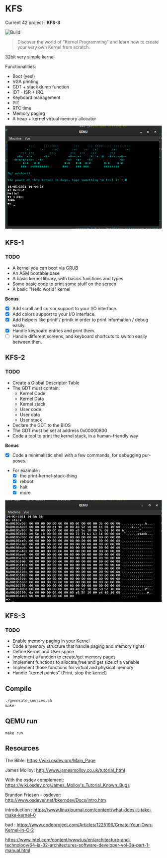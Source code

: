 # KFS

Current 42 project : **KFS-3**

![Build](https://github.com/nirae/KFS/workflows/build/badge.svg)

>  Discover the world of "Kernel Programming" and learn how to create your very own Kernel from scratch.

32bit very simple kernel

Functionalities:

- Boot (yes!)
- VGA printing
- GDT + stack dump function
- IDT - ISR + IRQ
- Keyboard management
- PIT
- RTC time
- Memory paging
- A heap + kernel virtual memory allocator

![screen](images/screen-kfs-2.png)

## KFS-1

### TODO

- A kernel you can boot via GRUB
- An ASM bootable base
- A basic kernel library, with basics functions and types
- Some basic code to print some stuff on the screen
- A basic "Hello world" kernel

**Bonus**

- [x] Add scroll and cursor support to your I/O interface.
- [x] Add colors support to your I/O interface.
- [x] Add helpers like printf / printk in order to print information / debug easily.
- [x] Handle keyboard entries and print them.
- [ ] Handle different screens, and keyboard shortcuts to switch easily between then.

## KFS-2

### TODO

- Create a Global Descriptor Table
- The GDT must contain:
    - Kernel Code
    - Kernel Data
    - Kernel stack
    - User code
    - User data
    - User stack
- Declare the GDT to the BIOS
- The GDT must be set at address 0x00000800
- Code a tool to print the kernel stack, in a human-friendly way


**Bonus**

- [x] Code a minimalistic shell with a few commands, for debugging pur-poses.
- For example :
    - [x] the print-kernel-stack-thing
    - [x] reboot
    - [x] halt
    - [x] more

![screen](images/screen-kfs-2-2.png)

## KFS-3

### TODO

- Enable memory paging in your Kernel
- Code a memory structure that handle paging and memory rights
- Define Kernel and User space
- Implement a function to create/get memory pages
- Implement functions to allocate,free and get size of a variable
- Implement those functions for virtual and physical memory
- Handle "kernel panics" (Print, stop the kernel)

## Compile

```
./generate_sources.sh
make
```

## QEMU run

```
make run
```

## Resources

The Bible: https://wiki.osdev.org/Main_Page

James Molloy: http://www.jamesmolloy.co.uk/tutorial_html

With the osdev complement: https://wiki.osdev.org/James_Molloy's_Tutorial_Known_Bugs

Brandon Friesen - osdever: http://www.osdever.net/bkerndev/Docs/intro.htm

introduction : https://www.linuxjournal.com/content/what-does-it-take-make-kernel-0

bad : https://www.codeproject.com/Articles/1225196/Create-Your-Own-Kernel-In-C-2

https://www.intel.com/content/www/us/en/architecture-and-technology/64-ia-32-architectures-software-developer-vol-3a-part-1-manual.html

